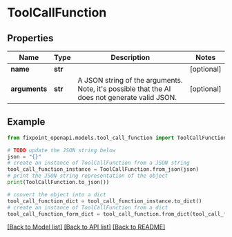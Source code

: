 # ToolCallFunction


## Properties

Name | Type | Description | Notes
------------ | ------------- | ------------- | -------------
**name** | **str** |  | [optional] 
**arguments** | **str** | A JSON string of the arguments. Note, it&#39;s possible that the AI does not generate valid JSON. | [optional] 

## Example

```python
from fixpoint_openapi.models.tool_call_function import ToolCallFunction

# TODO update the JSON string below
json = "{}"
# create an instance of ToolCallFunction from a JSON string
tool_call_function_instance = ToolCallFunction.from_json(json)
# print the JSON string representation of the object
print(ToolCallFunction.to_json())

# convert the object into a dict
tool_call_function_dict = tool_call_function_instance.to_dict()
# create an instance of ToolCallFunction from a dict
tool_call_function_form_dict = tool_call_function.from_dict(tool_call_function_dict)
```
[[Back to Model list]](../README.md#documentation-for-models) [[Back to API list]](../README.md#documentation-for-api-endpoints) [[Back to README]](../README.md)


